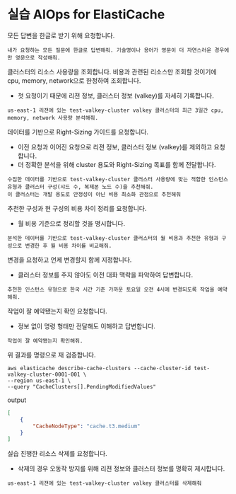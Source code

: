 # 실습 AIOps for ElastiCache

모든 답변을 한글로 받기 위해 요청합니다.

```
내가 요청하는 모든 질문에 한글로 답변해줘. 기술명이나 용어가 영문이 더 자연스러운 경우에만 영문으로 작성해줘.
```

클러스터의 리소스 사용량을 조회합니다. 비용과 관련된 리소스만 조회할 것이기에 cpu, memory, network으로 한정하여 조회합니다.

* 첫 요청이기 때문에 리젼 정보, 클러스터 정보 (valkey)를 자세히 기록합니다.

```
us-east-1 리젼에 있는 test-valkey-cluster valkey 클러스터의 최근 3일간 cpu, memory, network 사용량 분석해줘.
```

데이터를 기반으로 Right-Sizing 가이드를 요청합니다.

* 이전 요청과 이어진 요청으로 리젼 정보, 클러스터 정보 (valkey)를 제외하고 요청합니다.
* 더 정확한 분석을 위해 cluster 용도와 Right-Sizing 목표를 함께 전달합니다.

```
수집한 데이터를 기반으로 test-valkey-cluster 클러스터 사용량에 맞는 적합한 인스턴스 유형과 클러스터 구성(샤드 수, 복제본 노드 수)을 추천해줘.
이 클러스터는 개발 용도로 안정성이 아닌 비용 최소화 관점으로 추천해줘
```

추천한 구성과 현 구성의 비용 차이 정리를 요청합니다.
* 월 비용 기준으로 정리할 것을 명시합니다.

```
분석한 데이터를 기반으로 test-valkey-cluster 클러스터의 월 비용과 추천한 유형과 구성으로 변경한 후 월 비용 차이를 비교해줘.
```

변경을 요청하고 언제 변경할지 함께 지정합니다.
* 클러스터 정보를 주지 않아도 이전 대화 맥락을 파악하여 답변합니다.

```
추천한 인스턴스 유형으로 한국 시간 기준 가까운 토요일 오전 4시에 변경되도록 작업을 예약해줘.
```

작업이 잘 예약됐는지 확인 요청합니다.
* 정보 없이 명령 형태만 전달해도 이해하고 답변합니다.

```
작업이 잘 예약됐는지 확인해줘.
```

위 결과를 명령으로 재 검증합니다.

```
aws elasticache describe-cache-clusters --cache-cluster-id test-valkey-cluster-0001-001 \
--region us-east-1 \
--query "CacheClusters[].PendingModifiedValues"
```
output
```json
[
    {
        "CacheNodeType": "cache.t3.medium"
    }
]
```

실습 진행한 리소스 삭제를 요청합니다.
* 삭제의 경우 오동작 방지를 위해 리젼 정보와 클러스터 정보를 명확히 제시합니다.

```
us-east-1 리젼에 있는 test-valkey-cluster valkey 클러스터를 삭제해줘
```
